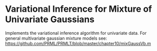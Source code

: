 # Variational Inference for Mixture of Univariate Gaussians

Implements the variational inference algorithm for univariate data. For general multivariate gaussian mixture models see: https://github.com/PRML/PRMLT/blob/master/chapter10/mixGaussVb.m
